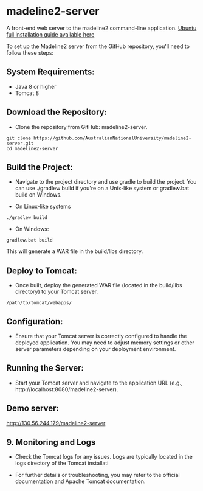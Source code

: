 # madeline2-server
A front-end web server to the madeline2 command-line application. 
[Ubuntu full installation guide available here](INSTALLATION_UBUNTU.md)

To set up the Madeline2 server from the GitHub repository, you'll need to follow these steps:

## System Requirements:

* Java 8 or higher
* Tomcat 8

## Download the Repository:

* Clone the repository from GitHub: madeline2-server.

```
git clone https://github.com/AustralianNationalUniversity/madeline2-server.git
cd madeline2-server
```

## Build the Project:

* Navigate to the project directory and use gradle to build the project. You can use ./gradlew build if you're on a Unix-like system or gradlew.bat build on Windows.

- On Linux-like systems
```
./gradlew build
```

- On Windows:
```
gradlew.bat build
```

This will generate a WAR file in the build/libs directory.

## Deploy to Tomcat:

* Once built, deploy the generated WAR file (located in the build/libs directory) to your Tomcat server.

```
/path/to/tomcat/webapps/
```

## Configuration:

* Ensure that your Tomcat server is correctly configured to handle the deployed application. You may need to adjust memory settings or other server parameters depending on your deployment environment.

## Running the Server:

* Start your Tomcat server and navigate to the application URL (e.g., http://localhost:8080/madeline2-server).

## Demo server:

http://130.56.244.179/madeline2-server


## 9. Monitoring and Logs

* Check the Tomcat logs for any issues. Logs are typically located in the logs directory of the Tomcat installati

- For further details or troubleshooting, you may refer to the official documentation and Apache Tomcat documentation.
